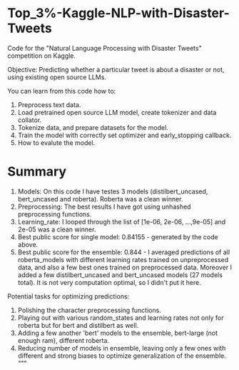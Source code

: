 # Top_3%-Kaggle-NLP-with-Disaster-Tweets
Code for the "Natural Language Processing with Disaster Tweets" competition on Kaggle.

Objective: Predicting whether a particular tweet is about a disaster or not, using existing open source LLMs. 

You can learn from this code how to:

1. Preprocess text data.
2. Load pretrained open source LLM model, create tokenizer and data collator.
3. Tokenize data, and prepare datasets for the model.
4. Train the model with correctly set optimizer and early_stopping callback.
5. How to evalute the model.

# Summary
1. Models:     On this code I have testes 3 models (distilbert_uncased, bert_uncased and roberta). Roberta was a clean winner.
2. Preprocessing:  The best results I have got using unhashed preprocessing functions.
3. Learning_rate:  I looped through the list of [1e-06, 2e-06, ...,9e-05] and 2e-05 was a clean winner.
4. Best public score for single model:     0.84155 - generated by the code above. 
5. Best public score for the ensemble:     0.844 - I averaged predictions of all roberta_models with different learning 
rates trained on unpreprocessed data, and also a few best ones trained on preprocessed data. Moreover I added a few 
distilbert_uncased and bert_uncased models (27 models total). It is not very computation optimal, so I didn't put it here.

Potential tasks for optimizing predictions: 
1. Polishing the character preprocessing functions. 
2. Playing out with various random_states and learning rates not only for roberta but for bert and distilbert as well. 
3. Adding a few another 'bert' models to the ensemble, bert-large (not enough ram), different roberta. 
4. Reducing number of models in ensemble, leaving only a few ones with different and strong biases to optimize 
generalization of the ensemble.
"""
